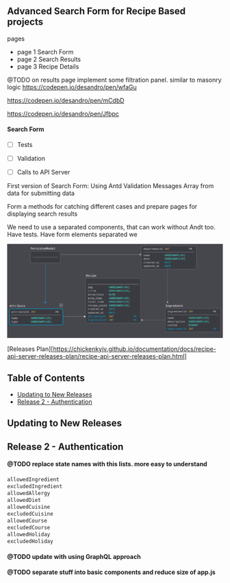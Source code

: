 ## Advanced Search Form for Recipe Based projects


pages
- page 1 Search Form
- page 2 Search Results
- page 3 Recipe Details


@TODO
on results page implement some filtration panel. similar to masonry logic
https://codepen.io/desandro/pen/wfaGu

https://codepen.io/desandro/pen/mCdbD

https://codepen.io/desandro/pen/Jfbpc

#### Search Form

- [ ] Tests
- [ ] Validation
- [ ] Calls to API Server


First version of Search Form:
Using Antd
Validation Messages
Array from data for submitting data

Form a methods for catching different cases and prepare pages for displaying search results

We need to use a separated components, that can work without Andt too.
Have tests. Have form elements separated we

![Search DB Schema](https://github.com/ChickenKyiv/database-visuals/blob/master/RecipeAPI_Search_Schema%20%20%20SqlDBM.png)


[Releases Plan][https://chickenkyiv.github.io/documentation/docs/recipe-api-server-releases-plan/recipe-api-server-releases-plan.html]


## Table of Contents

* [Updating to New Releases](#updating-to-new-releases)
* [Release 2 -  Authentication](#)

## Updating to New Releases


## Release 2 -  Authentication



#### @TODO replace state names with this lists. more easy to understand
```
allowedIngredient
excludedIngredient
allowedAllergy
allowedDiet
allowedCuisine
excludedCuisine
allowedCourse
excludedCourse
allowedHoliday
excludedHoliday
```

#### @TODO update with using GraphQL approach

#### @TODO separate stuff into basic components and reduce size of app.js
